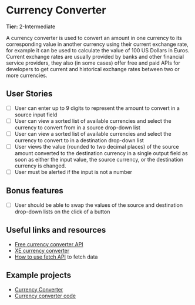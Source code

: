 # Currency Converter

**Tier:** 2-Intermediate

A currency converter is used to convert an amount in one currency to its corresponding value in another currency using their current exchange rate, for example it can be used to calculate the value of 100 US Dollars in Euros. Current exchange rates are usually provided by banks and other financial service providers, they also (in some cases) offer free and paid APIs for developers to get current and historical exchange rates between two or more currencies.

## User Stories

-   [ ] User can enter up to 9 digits to represent the amount to convert in a source input field
-   [ ] User can view a sorted list of available currencies and select the currency to convert from in a source drop-down list
-   [ ] User can view a sorted list of available currencies and select the currency to convert to in a destination drop-down list
-   [ ] User views the value (rounded to two decimal places) of the source amount converted to the destination currency in a single output field as soon as either the input value, the source currency, or the destination currency is changed.
-   [ ] User must be alerted if the input is not a number

## Bonus features

-   [ ] User should be able to swap the values of the source and destination drop-down lists on the click of a button

## Useful links and resources

- [Free currency converter API](https://free.currencyconverterapi.com/)
- [XE currency converter](https://www.xe.com/)
- [How to use fetch API](https://developer.mozilla.org/en-US/docs/Web/API/Fetch_API/Using_Fetch) to fetch data

## Example projects
- [Currency Converter](https://acodedoer.github.io/currency-converter/)
- [Currency converter code](https://github.com/acodedoer/currency-converter)
